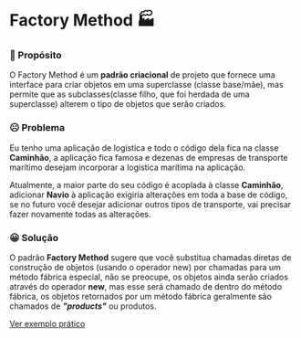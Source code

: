 # Factory Method :factory:

### :dart: Propósito

O Factory Method é um **padrão criacional** de projeto que fornece uma interface para criar objetos em uma superclasse (classe base/mãe), mas permite que as subclasses(classe filho, que foi herdada de uma superclasse) alterem o tipo de objetos que serão criados.

### :frowning_face: Problema

Eu tenho uma aplicação de logística e todo o código dela fica na classe **Caminhão**, a aplicação fica famosa e dezenas de empresas de transporte marítimo desejam incorporar a logística marítima na aplicação.

Atualmente, a maior parte do seu código é acoplada à classe **Caminhão**, adicionar **Navio** à aplicação exigiria alterações em toda a base de código, se no futuro você desejar adicionar outros tipos de transporte, vai precisar fazer novamente todas as alterações.

### :grinning: Solução

O padrão **Factory Method** sugere que você substitua chamadas diretas de construção de objetos (usando o operador new) por chamadas para um método fábrica especial, não se preocupe, os objetos ainda serão criados através do operador **new**, mas esse será chamado de dentro do método fábrica, os objetos retornados por um método fábrica geralmente são chamados de ***"products"*** ou produtos.

[Ver exemplo prático](./src/factory.ts)
